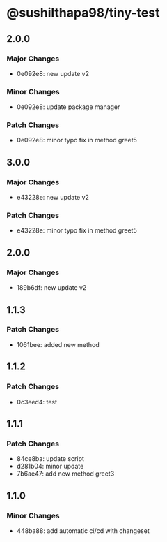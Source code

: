 # @sushilthapa98/tiny-test

## 2.0.0

### Major Changes

- 0e092e8: new update v2

### Minor Changes

- 0e092e8: update package manager

### Patch Changes

- 0e092e8: minor typo fix in method greet5

## 3.0.0

### Major Changes

- e43228e: new update v2

### Patch Changes

- e43228e: minor typo fix in method greet5

## 2.0.0

### Major Changes

- 189b6df: new update v2

## 1.1.3

### Patch Changes

- 1061bee: added new method

## 1.1.2

### Patch Changes

- 0c3eed4: test

## 1.1.1

### Patch Changes

- 84ce8ba: update script
- d281b04: minor update
- 7b6ae47: add new method greet3

## 1.1.0

### Minor Changes

- 448ba88: add automatic ci/cd with changeset
